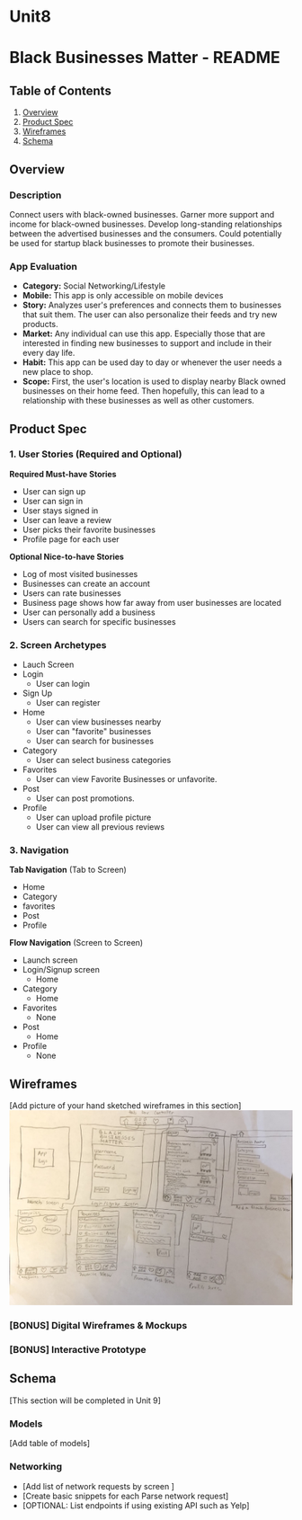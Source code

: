 # Unit8
Black Businesses Matter - README 
===

## Table of Contents
1. [Overview](#Overview)
1. [Product Spec](#Product-Spec)
1. [Wireframes](#Wireframes)
2. [Schema](#Schema)

## Overview
### Description
Connect users with black-owned businesses. Garner more support and income for black-owned businesses. Develop long-standing relationships between the advertised businesses and the consumers. Could potentially be used for startup black businesses to promote their businesses.


### App Evaluation
- **Category:** Social Networking/Lifestyle
- **Mobile:** This app is only accessible on mobile devices 
- **Story:** Analyzes user's preferences and connects them to businesses that suit them. The user can also personalize their feeds and try new products. 
- **Market:** Any individual can use this app. Especially those that are interested in finding new businesses to support and include in their every day life. 
- **Habit:** This app can be used day to day or whenever the user needs a new place to shop.
- **Scope:** First, the user's location is used to display nearby Black owned businesses on their home feed. Then hopefully, this can lead to a relationship with these businesses as well as other customers. 

## Product Spec

### 1. User Stories (Required and Optional)

**Required Must-have Stories**

* User can sign up
* User can sign in
* User stays signed in 
* User can leave a review
* User picks their favorite businesses
* Profile page for each user

**Optional Nice-to-have Stories**

* Log of most visited businesses
* Businesses can create an account
* Users can rate businesses
* Business page shows how far away from user businesses are located
* User can personally add a business
* Users can search for specific businesses 

### 2. Screen Archetypes

* Lauch Screen
* Login
    * User can login 
* Sign Up
    * User can register 
* Home
    * User can view businesses nearby
    * User can "favorite" businesses
    * User can search for businesses
* Category
    * User can select business categories
* Favorites
    * User can view Favorite Businesses or unfavorite.
* Post
    * User can post promotions.
* Profile
    * User can upload profile picture
    * User can view all previous reviews

### 3. Navigation

**Tab Navigation** (Tab to Screen)

* Home
* Category
* favorites
* Post
* Profile

**Flow Navigation** (Screen to Screen)

* Launch screen
* Login/Signup screen
   * Home
* Category
   * Home
* Favorites
   * None
* Post
    * Home 
* Profile 
    * None 

## Wireframes
[Add picture of your hand sketched wireframes in this section]
<img src="https://github.com/BBMGroupProject/Unit8/blob/main/IMG-2846.jpg" width=600>

### [BONUS] Digital Wireframes & Mockups

### [BONUS] Interactive Prototype

## Schema 
[This section will be completed in Unit 9]
### Models
[Add table of models]
### Networking
- [Add list of network requests by screen ]
- [Create basic snippets for each Parse network request]
- [OPTIONAL: List endpoints if using existing API such as Yelp]
